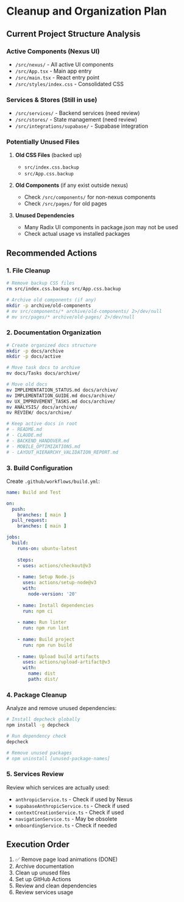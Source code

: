 # Cleanup and Organization Plan

## Current Project Structure Analysis

### Active Components (Nexus UI)
- `/src/nexus/` - All active UI components
- `/src/App.tsx` - Main app entry
- `/src/main.tsx` - React entry point
- `/src/styles/index.css` - Consolidated CSS

### Services & Stores (Still in use)
- `/src/services/` - Backend services (need review)
- `/src/stores/` - State management (need review)
- `/src/integrations/supabase/` - Supabase integration

### Potentially Unused Files
1. **Old CSS Files** (backed up)
   - `src/index.css.backup`
   - `src/App.css.backup`

2. **Old Components** (if any exist outside nexus)
   - Check `/src/components/` for non-nexus components
   - Check `/src/pages/` for old pages

3. **Unused Dependencies**
   - Many Radix UI components in package.json may not be used
   - Check actual usage vs installed packages

## Recommended Actions

### 1. File Cleanup
```bash
# Remove backup CSS files
rm src/index.css.backup src/App.css.backup

# Archive old components (if any)
mkdir -p archive/old-components
# mv src/components/* archive/old-components/ 2>/dev/null
# mv src/pages/* archive/old-pages/ 2>/dev/null
```

### 2. Documentation Organization
```bash
# Create organized docs structure
mkdir -p docs/archive
mkdir -p docs/active

# Move task docs to archive
mv docs/Tasks docs/archive/

# Move old docs
mv IMPLEMENTATION_STATUS.md docs/archive/
mv IMPLEMENTATION_GUIDE.md docs/archive/
mv UX_IMPROVEMENT_TASKS.md docs/archive/
mv ANALYSIS/ docs/archive/
mv REVIEW/ docs/archive/

# Keep active docs in root
# - README.md
# - CLAUDE.md
# - BACKEND_HANDOVER.md
# - MOBILE_OPTIMIZATIONS.md
# - LAYOUT_HIERARCHY_VALIDATION_REPORT.md
```

### 3. Build Configuration
Create `.github/workflows/build.yml`:
```yaml
name: Build and Test

on:
  push:
    branches: [ main ]
  pull_request:
    branches: [ main ]

jobs:
  build:
    runs-on: ubuntu-latest
    
    steps:
    - uses: actions/checkout@v3
    
    - name: Setup Node.js
      uses: actions/setup-node@v3
      with:
        node-version: '20'
        
    - name: Install dependencies
      run: npm ci
      
    - name: Run linter
      run: npm run lint
      
    - name: Build project
      run: npm run build
      
    - name: Upload build artifacts
      uses: actions/upload-artifact@v3
      with:
        name: dist
        path: dist/
```

### 4. Package Cleanup
Analyze and remove unused dependencies:
```bash
# Install depcheck globally
npm install -g depcheck

# Run dependency check
depcheck

# Remove unused packages
# npm uninstall [unused-package-names]
```

### 5. Services Review
Review which services are actually used:
- `anthropicService.ts` - Check if used by Nexus
- `supabaseAnthropicService.ts` - Check if used
- `contextCreationService.ts` - Check if used
- `navigationService.ts` - May be obsolete
- `onboardingService.ts` - Check if needed

## Execution Order
1. ✅ Remove page load animations (DONE)
2. Archive documentation
3. Clean up unused files
4. Set up GitHub Actions
5. Review and clean dependencies
6. Review services usage